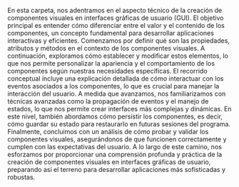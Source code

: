 En esta carpeta, nos adentramos en el aspecto técnico de la creación de componentes visuales en interfaces gráficas de usuario (GUI). El objetivo principal es entender cómo diferenciar entre el valor y el contenido de los componentes, un concepto fundamental para desarrollar aplicaciones interactivas y eficientes. Comenzamos por definir qué son las propiedades, atributos y métodos en el contexto de los componentes visuales. A continuación, exploramos cómo establecer y modificar estos elementos, lo que nos permite personalizar la apariencia y el comportamiento de los componentes según nuestras necesidades específicas. El recorrido conceptual incluye una explicación detallada de cómo interactuar con los eventos asociados a los componentes, lo que es crucial para manejar la interacción del usuario. A medida que avanzamos, nos familiarizamos con técnicas avanzadas como la propagación de eventos y el manejo de estados, lo que nos permite crear interfaces más complejas y dinámicas. En este nivel, también abordamos cómo persistir los componentes, es decir, cómo guardar su estado para restaurarlo en futuras sesiones del programa. Finalmente, concluimos con un análisis de cómo probar y validar los componentes visuales, asegurándonos de que funcionen correctamente y cumplen con las expectativas del usuario. A lo largo de este camino, nos esforzamos por proporcionar una comprensión profunda y práctica de la creación de componentes visuales en interfaces gráficas de usuario, preparando así el terreno para desarrollar aplicaciones más sofisticadas y robustas.
